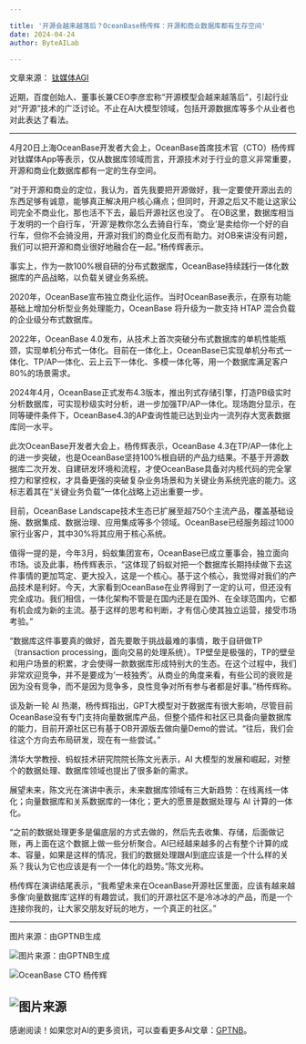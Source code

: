 ```yaml
---

title: '开源会越来越落后？OceanBase杨传辉：开源和商业数据库都有生存空间'
date: 2024-04-24
author: ByteAILab

---
```


文章来源： [钛媒体AGI](https://mp.weixin.qq.com/s/79seKwk_eXJx59MNVN7TPQ)

近期，百度创始人、董事长兼CEO李彦宏称“开源模型会越来越落后”，引起行业对“开源”技术的广泛讨论。不止在AI大模型领域，包括开源数据库等多个从业者也对此表达了看法。

---


4月20日上海OceanBase开发者大会上，OceanBase首席技术官（CTO）杨传辉对钛媒体App等表示，仅从数据库领域而言，开源技术对于行业的意义非常重要，开源和商业化数据库都有一定的生存空间。

“对于开源和商业的定位，我认为，首先我要把开源做好，我一定要使开源出去的东西足够有诚意，能够真正解决用户核心痛点；但同时，开源之后又不能让这家公司完全不商业化，那也活不下去，最后开源社区也没了。
在OB这里，数据库相当于发明的一个自行车，‘开源’是教你怎么去骑自行车，‘商业’是卖给你一个好的自行车，但你不会骑没用，开源对我们的商业化反而有助力。对OB来讲没有问题，我们可以把开源和商业很好地融合在一起。”杨传辉表示。

事实上，作为一款100%根自研的分布式数据库，OceanBase持续践行一体化数据库的产品战略，以负载关键业务系统。

2020年，OceanBase宣布独立商业化运作。当时OceanBase表示，在原有功能基础上增加分析型业务处理能力，OceanBase 将升级为一款支持 HTAP 混合负载的企业级分布式数据库。

2022年，OceanBase 4.0发布，从技术上首次突破分布式数据库的单机性能瓶颈，实现单机分布式一体化。目前在一体化上，OceanBase已实现单机分布式一体化、TP/AP一体化、云上云下一体化、多模一体化等，用一个数据库满足客户80%的场景需求。

2024年4月，OceanBase正式发布4.3版本，推出列式存储引擎，打造PB级实时分析数据库，可实现秒级实时分析，进一步加强TP/AP一体化。现场跑分显示，在同等硬件条件下，OceanBase4.3的AP查询性能已达到业内一流列存大宽表数据库同一水平。

此次OceanBase开发者大会上，杨传辉表示，OceanBase 4.3在TP/AP一体化上的进一步突破，也是OceanBase坚持100%根自研的产品力结果。不基于开源数据库二次开发、自建研发环境和流程，才使OceanBase具备对内核代码的完全掌控力和掌控权，才具备更强的突破复杂业务场景和为关键业务系统兜底的能力。这标志着其在“关键业务负载”一体化战略上迈出重要一步。

目前，OceanBase Landscape技术生态已扩展至超750个主流产品，覆盖基础设施、数据集成、数据治理、应用集成等多个领域。OceanBase已经服务超过1000家行业客户，其中30%将其应用于核心系统。

值得一提的是，今年3月，蚂蚁集团宣布，OceanBase已成立董事会，独立面向市场。谈及此事，杨传辉表示，“这体现了蚂蚁对把一个数据库长期持续做下去这件事情的更加笃定、更大投入，这是一个核心。基于这个核心，我觉得对我们的产品技术是利好。今天，大家看到OceanBase在业界得到了一定的认可，但还没有完全成功。我们相信，一体化架构不管是在国内还是在国外、在全球范围内，它都有机会成为新的主流。基于这样的思考和判断，才有信心使其独立运营，接受市场考验。”

“数据库这件事要真的做好，首先要敢于挑战最难的事情，敢于自研做TP（transaction processing，面向交易的处理系统）。TP壁垒是极强的，TP的壁垒和用户场景的积累，才会使得一款数据库形成特别大的生态。在这个过程中，我们非常欢迎竞争，并不是要成为‘一枝独秀’。从商业的角度来看，有些公司的衰败是因为没有竞争，而不是因为竞争多，良性竞争对所有参与者都是好事。”杨传辉称。

谈及新一轮 AI 热潮，杨传辉指出，GPT大模型对于数据库有很大影响，尽管目前OceanBase没有专门支持向量数据库产品，但整个插件和社区已具备向量数据库的能力，目前开源社区已有基于OB开源版去做向量Demo的尝试。“往后，我们会往这个方向去布局研发，现在有一些尝试。”

清华大学教授、蚂蚁技术研究院院长陈文光表示，AI 大模型的发展和崛起，对整个的数据处理、数据库领域也提出了很多新的需求。

展望未来，陈文光在演讲中表示，未来数据库领域有三大新趋势：在线离线一体化；向量数据库和关系数据库的一体化；更大的愿景是数据处理与 AI 计算的一体化。

“之前的数据处理更多是偏底层的方式去做的，然后先去收集、存储，后面做记账，再上面在这个数据上做一些分析聚合。AI已经越来越多的占有整个计算的成本、容量，如果是这样的情况，我们的数据处理跟AI到底应该是一个什么样的关系？我认为它也应该是有一个一体化的趋势。”陈文光称。

杨传辉在演讲结尾表示，“我希望未来在OceanBase开源社区里面，应该有越来越多像‘向量数据库’这样的有趣尝试，我们的开源社区不是冷冰冰的产品，而是一个连接你我的，让大家交朋友好玩的地方，一个真正的社区。”

---

图片来源：由GPTNB生成

![图片来源：由GPTNB生成](http://www.jesonc.com/upload/3B33CB85B496C0CB6FBA4C2BD79320AD/1713839660554/FmkpwrqV9HDOi_2BEh76Kmdp26NA.png)

![OceanBase CTO 杨传辉](http://www.jesonc.com/FnegphK5mapOdj5his3EZvdo4plW)

![图片来源](http://www.jesonc.com/FpijIJeUoYTkVt9dlGZIWpY4U9sr)
---
感谢阅读！如果您对AI的更多资讯，可以查看更多AI文章：[GPTNB](https://gptnb.com)。